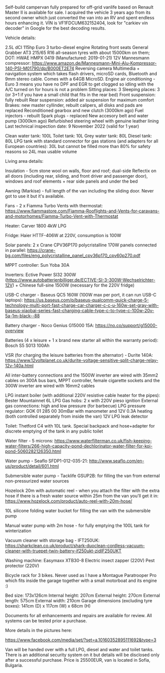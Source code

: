 Self-build campervan fully prepared for off-grid vanlife based on Renault Master II is available for sale. I acquired the vehicle 3 years ago from its second owner which just converted the van into an RV and spent endless hours enhancing it. VIN is VF1FDCUM632152404, look for "carkiev vin decoder" in Google for the best decoding results.

Vehicle details:

2.5L dCI 115hp Euro 3 turbo-diesel engine
Rotating front seats
General Grabber AT3 215/65 R16 all-season tyres with about 15000km on them; DOT: HWAE HMPX 0419 (Manufactured: 2019-01-21)
12V Mannesmann compressor: https://www.amazon.de/Mannesmann-Mini-Alu-Kompressor-140-PSI-M01790/dp/B000ET2E74
Reversing camera
Multimedia + navigation system which takes flash drivers, microSD cards, Bluetooth and 9mm stereo cable. Comes with a 64GB MicroSD.
Engine air conditioning - Euro 3 means you have no DPF and EGR to get clogged so idling with the A/C turned on for hours is not a problem
Sitting places: 3
Sleeping places: 3 (or 3+1 if you have a small child that fits in the rear bed)
Front suspension: fully rebuilt
Rear suspension: added air suspension for maximum comfort
Brakes: new master cyllinder, rebuilt calipers, all disks and pads are replaced
Reconditioned gearbox and new clutch (3000km ago)
Fuel injectors - rebuilt
Spark plugs - replaced
New accesory belt and water pump (3000km ago)
Refurbished steering wheel with genuine leather lining
Last technical inspection date: 9 November 2022 (valid for 1 year)

Clean water tank: 100L
Toilet tank: 10L
Grey water tank: 80L
Diesel tank: 80L
LPG tank with standard connector for gas stations (and adapters for all European countries): 30L but cannot be filled more than 80% for safety reasons so 24L max usable volume

Living area details:

Insulation - 5cm stone wool on walls, floor and roof; dual-side Reflectix on all doors (including rear, sliding, and front driver and passenger door), windows and roof elements + rear side panels and under the bed

Awning (Markise) - full length of the van including the sliding door. Never got to use it but it's available.

Fans - 2 x Fiamma Turbo Vents with thermostat: https://www.fiammastore.com/Fiamma-Rooflights-and-Vents-for-caravans-and-motorhomes/Fiamma-Turbo-Vent-with-Thermostat

Heater: Carver 1800 4kW LPG

Fridge: Haier HTTF-406W at 220V, consumption is 100W

Solar panels: 2 x Crane CPV36P170 polycristalline 170W panels connected in parallel: https://crane-bg.com/files/eng_polycristalline_panel_cpv36p170_cpv60p270.pdf

MPPT controller: Sun Yoba 30A

Inverters: Ective Power SI32 300W (https://www.autobatterienbilliger.de/ECTIVE-SI-3-300W-Wechselrichter-12V) + Chinese full-sine 1500W (necessary for the 220V fridge)

USB-C charger - Baseus QC5 160W (100W max per port, it can run USB-C laptops): https://us.baseus.com/p/baseus-qualcomm-quick-charge-5-technology-multi-port-fast-charge-car-charger-c-c-u-160w-set-gray-with-baseus-xiaobai-series-fast-charging-cable-type-c-to-type-c-100w-20v-5a-1m-black--88

Battery charger - Noco Genius G15000 15A: https://no.co/support/g15000-overview

Batteries (4 x leisure + 1 x brand new starter all within the warranty period): Bosch S5 S013 100Ah

VSR (for charging the leisure batteries from the alternator) - Durite 140A: https://www.12voltplanet.co.uk/durite-voltage-sensitive-split-charge-relay-12v-140a.html

All inter-battery connections and the 1500W inverter are wired with 35mm2 cables on 300A bus bars, MPPT controller, female cigarette sockets and the 300W inverter are wired with 16mm2 cables

LPG instant boiler (with additional 220V resistive cable heater for the pipes): Bester Mountainnet 6L LPG
Gas hobs: 2 x with 220V pieso ignition
External gas connections: high and low pressure (for barbecue)
LPG pressure regulator: GOK 01 285 00 30mBar with manometer and 12V 0.3A heating (both controlled separately from inside the van)
12V LPG leak detector

Toilet: Thetford C4 with 10L tank. Special backpack and hose+adapter for discrete emptying of the tank in any public toilet

Water filter - 5 microns: https://www.waterfilterman.co.uk/fish-keeping-water-filters/266-high-capacity-pond-dechlorinator-water-filter-for-koi-pond-5060282126350.html

Water pump - Seaflo SFDP1-012-035-21: http://www.seaflo.com/en-us/product/detail/601.html

Submersible water pump - Tacklife GSUP2B: for filling the van from external non-pressurized water sources

Hozelock 20m with automatic reel - when you attach the filter with the extra hose if there is a fresh water source within 25m from the van you'll get it in: https://www.hozelock.com/product/auto-reel-with-20m-hose/

10L silicone folding water bucket for filling the van with the submersible pump

Manual water pump with 2m hose - for fully emptying the 100L tank for winterization 

Vacuum cleaner with storage bag - IFT250UK: https://sharkclean.co.uk/product/shark-duoclean-cordless-vacuum-cleaner-with-truepet-twin-battery-if250ukt-zidIF250UKT

Washing machine: Easymaxx XTB30-8
Electric insect zapper (220V)
Pest protector (220V)

Bicycle rack for 3 bikes. Never used as I have a Montague Paratrooper Pro which fits inside the garage together with a small motorboat and its engine :)

Bed size: 173x126cm
Internal height: 207cm
External height: 270cm
External length: 575cm
External width: 210cm
Garage dimensions (excluding tyre boxes): 141cm (D) x 117cm (W) x 68cm (H)

Documents for all enhancements and repairs are available for review. All systems can be tested prior a purchase.

More details in the pictures here:

https://www.facebook.com/media/set/?set=a.10160352895111692&type=3

Van will be handed over with a full LPG, diesel and water and toilet tanks. There is an additional security system on it but details will be disclosed only after a successful purchase. Price is 25500EUR, van is located in Sofia, Bulgaria.
